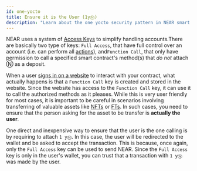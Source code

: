 ```yaml
---
id: one-yocto
title: Ensure it is the User (1yⓃ)
description: "Learn about the one yocto security pattern in NEAR smart contracts for verifying account ownership and preventing unauthorized access."
---
```


NEAR uses a system of [Access Keys](../../protocol/access-keys.md) to simplify handling accounts.There are basically two type of keys: `Full Access`, that have full control over an account (i.e. can perform all [actions](../anatomy/actions.md)), and`Function Call`, that only have permission to call a specified smart contract's method(s) that _do not_ attach Ⓝ as a deposit.

When a user [signs in on a website](../../web3-apps/tutorials/web-login/wallet-selector.md#user-sign-in--sign-out) to interact with your contract, what actually happens is
that a `Function Call` key is created and stored in the website. Since the website has access to the `Function Call` key, it can use it to
call the authorized methods as it pleases. While this is very user friendly for most cases, it is important to be careful in scenarios involving
transferring of valuable assets like [NFTs](../../primitives/nft/nft.md) or [FTs](../../primitives/ft/ft.md). In such cases, you need to ensure that
the person asking for the asset to be transfer is **actually the user**.

One direct and inexpensive way to ensure that the user is the one calling is by requiring to attach `1 yⓃ`. In this case, the user will be
redirected to the wallet and be asked to accept the transaction. This is because, once again, only the `Full Access` key can be used to send NEAR.
Since the `Full Access` key is only in the user's wallet, you can trust that a transaction with `1 yⓃ` was made by the user.